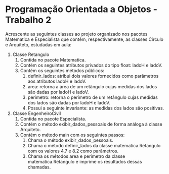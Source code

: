 # Programação Orientada a Objetos - Trabalho 2
Acrescente as seguintes classes ao projeto organizado nos pacotes Matematica e
Especialista que contêm, respectivamente, as classes Circulo e Arquiteto,
estudadas em aula:
1. Classe Retangulo
    1. Contida no pacote Matematica.
    2. Contém os seguintes atributos privados do tipo float: ladoH e
ladoV.
    3. Contém os seguintes métodos públicos:
        1. definir_lados: atribui dois valores fornecidos como
parâmetros aos atributos ladoH e ladoV.
        2. area: retorna a área de um retângulo cujas medidas dos lados
são dadas por ladoH e ladoV.
        3. perimetro: retorna o perímetro de um retângulo cujas
medidas dos lados são dadas por ladoH e ladoV.
        4. Possui a seguinte invariante: as medidas dos lados são positivas.
1. Classe EngenheiroCivil
    1. Contida no pacote Especialista.
    2. Contém o método exibir_dados_pessoais de forma análoga à
classe Arquiteto.
    3. Contém o método main com os seguintes passos:
        1. Chama o método exibir_dados_pessoais.
        2. Chama o método definir_lados da classe matematica.Retangulo com os
        valores 4.7 e 8.2 como parâmetros.
        3. Chama os métodos area e perimetro da classe matematica.Retangulo e
imprime os resultados dessas chamadas.

